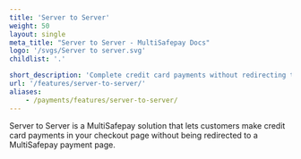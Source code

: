 ```yaml
---
title: 'Server to Server'
weight: 50
layout: single
meta_title: "Server to Server - MultiSafepay Docs"
logo: '/svgs/Server to server.svg'
childlist: '.'

short_description: 'Complete credit card payments without redirecting to a payment page.'
url: '/features/server-to-server/'
aliases:
    - /payments/features/server-to-server/
---
```


Server to Server is a MultiSafepay solution that lets customers make credit card payments in your checkout page without being redirected to a MultiSafepay payment page.
